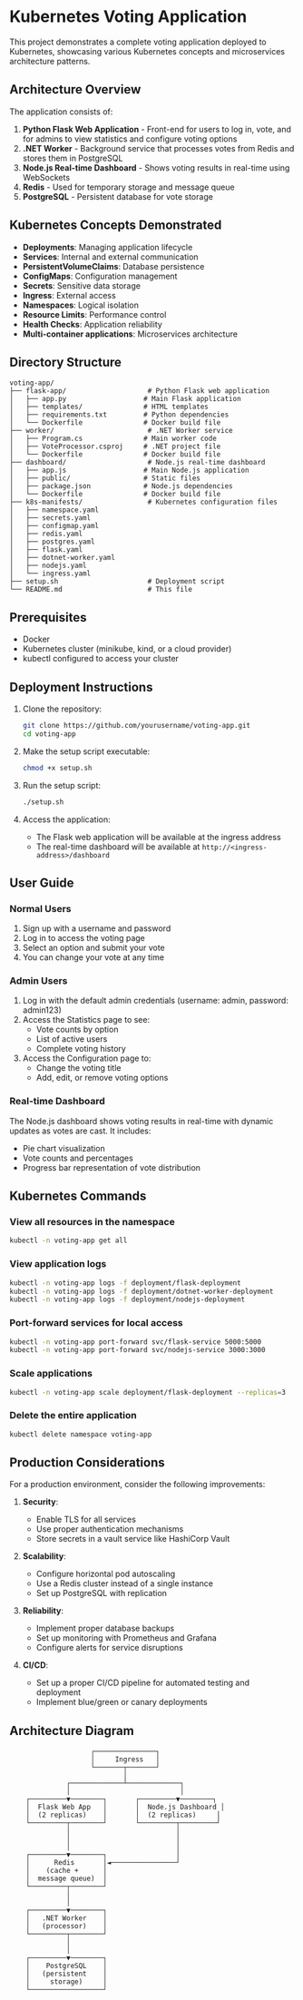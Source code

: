 # Kubernetes Voting Application

This project demonstrates a complete voting application deployed to Kubernetes, showcasing various Kubernetes concepts and microservices architecture patterns.

## Architecture Overview

The application consists of:

1. **Python Flask Web Application** - Front-end for users to log in, vote, and for admins to view statistics and configure voting options
2. **.NET Worker** - Background service that processes votes from Redis and stores them in PostgreSQL
3. **Node.js Real-time Dashboard** - Shows voting results in real-time using WebSockets
4. **Redis** - Used for temporary storage and message queue
5. **PostgreSQL** - Persistent database for vote storage

## Kubernetes Concepts Demonstrated

- **Deployments**: Managing application lifecycle
- **Services**: Internal and external communication
- **PersistentVolumeClaims**: Database persistence
- **ConfigMaps**: Configuration management
- **Secrets**: Sensitive data storage
- **Ingress**: External access
- **Namespaces**: Logical isolation
- **Resource Limits**: Performance control
- **Health Checks**: Application reliability
- **Multi-container applications**: Microservices architecture

## Directory Structure

```
voting-app/
├── flask-app/                    # Python Flask web application
│   ├── app.py                   # Main Flask application
│   ├── templates/               # HTML templates
│   ├── requirements.txt         # Python dependencies
│   └── Dockerfile               # Docker build file
├── worker/                       # .NET Worker service
│   ├── Program.cs               # Main worker code
│   ├── VoteProcessor.csproj     # .NET project file
│   └── Dockerfile               # Docker build file
├── dashboard/                    # Node.js real-time dashboard
│   ├── app.js                   # Main Node.js application
│   ├── public/                  # Static files
│   ├── package.json             # Node.js dependencies
│   └── Dockerfile               # Docker build file
├── k8s-manifests/                # Kubernetes configuration files
│   ├── namespace.yaml
│   ├── secrets.yaml
│   ├── configmap.yaml
│   ├── redis.yaml
│   ├── postgres.yaml
│   ├── flask.yaml
│   ├── dotnet-worker.yaml
│   ├── nodejs.yaml
│   └── ingress.yaml
├── setup.sh                      # Deployment script
└── README.md                     # This file
```

## Prerequisites

- Docker
- Kubernetes cluster (minikube, kind, or a cloud provider)
- kubectl configured to access your cluster

## Deployment Instructions

1. Clone the repository:
   ```bash
   git clone https://github.com/yourusername/voting-app.git
   cd voting-app
   ```

2. Make the setup script executable:
   ```bash
   chmod +x setup.sh
   ```

3. Run the setup script:
   ```bash
   ./setup.sh
   ```

4. Access the application:
   - The Flask web application will be available at the ingress address
   - The real-time dashboard will be available at `http://<ingress-address>/dashboard`

## User Guide

### Normal Users

1. Sign up with a username and password
2. Log in to access the voting page
3. Select an option and submit your vote
4. You can change your vote at any time

### Admin Users

1. Log in with the default admin credentials (username: admin, password: admin123)
2. Access the Statistics page to see:
   - Vote counts by option
   - List of active users
   - Complete voting history
3. Access the Configuration page to:
   - Change the voting title
   - Add, edit, or remove voting options

### Real-time Dashboard

The Node.js dashboard shows voting results in real-time with dynamic updates as votes are cast. It includes:
- Pie chart visualization
- Vote counts and percentages
- Progress bar representation of vote distribution

## Kubernetes Commands

### View all resources in the namespace
```bash
kubectl -n voting-app get all
```

### View application logs
```bash
kubectl -n voting-app logs -f deployment/flask-deployment
kubectl -n voting-app logs -f deployment/dotnet-worker-deployment
kubectl -n voting-app logs -f deployment/nodejs-deployment
```

### Port-forward services for local access
```bash
kubectl -n voting-app port-forward svc/flask-service 5000:5000
kubectl -n voting-app port-forward svc/nodejs-service 3000:3000
```

### Scale applications
```bash
kubectl -n voting-app scale deployment/flask-deployment --replicas=3
```

### Delete the entire application
```bash
kubectl delete namespace voting-app
```

## Production Considerations

For a production environment, consider the following improvements:

1. **Security**:
   - Enable TLS for all services
   - Use proper authentication mechanisms
   - Store secrets in a vault service like HashiCorp Vault

2. **Scalability**:
   - Configure horizontal pod autoscaling
   - Use a Redis cluster instead of a single instance
   - Set up PostgreSQL with replication

3. **Reliability**:
   - Implement proper database backups
   - Set up monitoring with Prometheus and Grafana
   - Configure alerts for service disruptions

4. **CI/CD**:
   - Set up a proper CI/CD pipeline for automated testing and deployment
   - Implement blue/green or canary deployments

## Architecture Diagram

```
                    ┌───────────────┐
                    │     Ingress   │
                    └───────┬───────┘
                            │
              ┌─────────────┴─────────────┐
              │                           │
    ┌─────────▼────────┐       ┌─────────▼────────┐
    │  Flask Web App   │       │  Node.js Dashboard │
    │  (2 replicas)    │       │  (2 replicas)     │
    └─────────┬────────┘       └─────────┬─────────┘
              │                          │
              │                          │
              │                          │
    ┌─────────▼────────┐                 │
    │      Redis       │◄────────────────┘
    │    (cache +      │
    │  message queue)  │
    └─────────┬────────┘
              │
              │
    ┌─────────▼────────┐
    │   .NET Worker    │
    │   (processor)    │
    └─────────┬────────┘
              │
              │
    ┌─────────▼────────┐
    │    PostgreSQL    │
    │   (persistent    │
    │     storage)     │
    └──────────────────┘
```
